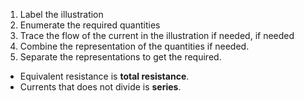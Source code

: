 1. Label the illustration
2. Enumerate the required quantities 
3. Trace the flow of the current in the illustration if needed, if needed 
4. Combine the representation of the quantities if needed.
5. Separate the representations to get the required.


- Equivalent resistance is **total resistance**.
- Currents that does not divide is **series**.